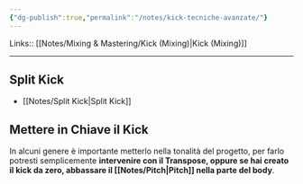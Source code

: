 ```yaml
---
{"dg-publish":true,"permalink":"/notes/kick-tecniche-avanzate/"}
---
```


Links:: [[Notes/Mixing & Mastering/Kick (Mixing)\|Kick (Mixing)]]

---
## Split Kick

- [[Notes/Split Kick\|Split Kick]]


## Mettere in Chiave il Kick

In alcuni genere è importante metterlo nella tonalità del progetto, per farlo potresti semplicemente **intervenire con il Transpose, oppure se hai creato il kick da zero, abbassare il [[Notes/Pitch\|Pitch]] nella parte del body**.


